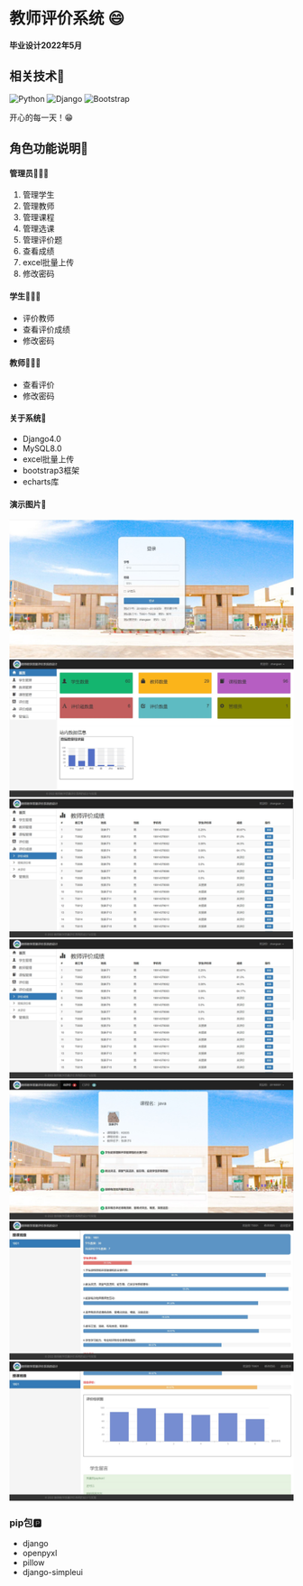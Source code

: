 # 教师评价系统 😄
 **毕业设计2022年5月** 
## 相关技术🍳
  ![Python](https://img.shields.io/badge/python-3.10-orange?style=for-the-badge&logo=python&logoColor=orange)
  ![Django](https://img.shields.io/badge/django-4.0-blue?style=for-the-badge&logo=django&logoColor=blue)
  ![Bootstrap](https://img.shields.io/badge/Bootstrap-3.0-blueviolet?style=for-the-badge&logo=Bootstrap&logoColor=blueviolet)

<!--
**hayratjan/hayratjan** is a ✨ _special_ ✨ repository because its `README.md` (this file) appears on your GitHub profile.

Here are some ideas to get you started:

- 🔭 I’m currently working on ...
- 🌱 I’m currently learning ...
- 👯 I’m looking to collaborate on ...
- 🤔 I’m looking for help with ...
- 💬 Ask me about ...
- 📫 How to reach me: ...
- 😄 Pronouns: ...
- ⚡ Fun fact: ...
-->


开心的每一天！😁

## 角色功能说明🍳

#### 管理员👨🏽‍💻


1. 管理学生
1. 管理教师
1. 管理课程
1. 管理选课
1. 管理评价题
1. 查看成绩
1. excel批量上传
1. 修改密码

#### 学生👨🏽‍🎓

- 评价教师
- 查看评价成绩
- 修改密码


#### 教师🧑🏽‍🏫

- 查看评价
- 修改密码



#### 关于系统🥯

- Django4.0
- MySQL8.0
- excel批量上传
- bootstrap3框架
- echarts库




#### 演示图片🍔
![输入图片说明](%E6%BC%94%E7%A4%BA%E5%9B%BE%E7%89%87%20%E5%B1%8F%E5%B9%95%E6%88%AA%E5%9B%BE%202022-09-28%20185445.jpg)
![输入图片说明](%E6%BC%94%E7%A4%BA%E5%9B%BE%E7%89%87%20%E5%B1%8F%E5%B9%95%E6%88%AA%E5%9B%BE%202022-09-28%20185740.jpg)
![输入图片说明](%E6%BC%94%E7%A4%BA%E5%9B%BE%E7%89%87%20%E5%B1%8F%E5%B9%95%E6%88%AA%E5%9B%BE%202022-09-28%20185839.jpg)
![输入图片说明](%E6%BC%94%E7%A4%BA%E5%9B%BE%E7%89%87%20%E5%B1%8F%E5%B9%95%E6%88%AA%E5%9B%BE%202022-09-28%20185839.jpg)
![输入图片说明](%E6%BC%94%E7%A4%BA%E5%9B%BE%E7%89%87%20%E5%B1%8F%E5%B9%95%E6%88%AA%E5%9B%BE%202022-09-28%20190035.jpg)
![输入图片说明](%E6%BC%94%E7%A4%BA%E5%9B%BE%E7%89%87%20%E5%B1%8F%E5%B9%95%E6%88%AA%E5%9B%BE%202022-09-28%20190128.jpg)
![输入图片说明](%E6%BC%94%E7%A4%BA%E5%9B%BE%E7%89%87%20%E5%B1%8F%E5%B9%95%E6%88%AA%E5%9B%BE%202022-09-28%20190153.jpg)

### pip包🅿️

- django
- openpyxl
- pillow
- django-simpleui






